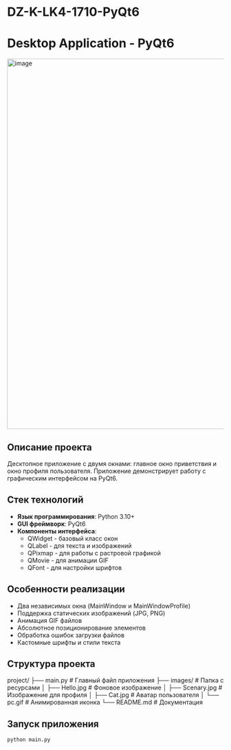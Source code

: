 # DZ-K-LK4-1710-PyQt6
# Desktop Application - PyQt6
<img width="1201" height="862" alt="image" src="https://github.com/user-attachments/assets/e46640f1-9c27-4765-860c-60a43c3adad7" />

## Описание проекта
Десктопное приложение с двумя окнами: главное окно приветствия и окно профиля пользователя. Приложение демонстрирует работу с графическим интерфейсом на PyQt6.

## Стек технологий
- **Язык программирования**: Python 3.10+
- **GUI фреймворк**: PyQt6
- **Компоненты интерфейса**:
  - QWidget - базовый класс окон
  - QLabel - для текста и изображений
  - QPixmap - для работы с растровой графикой
  - QMovie - для анимации GIF
  - QFont - для настройки шрифтов

## Особенности реализации
- Два независимых окна (MainWindow и MainWindowProfile)
- Поддержка статических изображений (JPG, PNG)
- Анимация GIF файлов
- Абсолютное позиционирование элементов
- Обработка ошибок загрузки файлов
- Кастомные шрифты и стили текста

## Структура проекта
project/
├── main.py # Главный файл приложения
├── images/ # Папка с ресурсами
│ ├── Hello.jpg # Фоновое изображение
│ ├── Scenary.jpg # Изображение для профиля
│ ├── Cat.jpg # Аватар пользователя
│ └── pc.gif # Анимированная иконка
└── README.md # Документация

## Запуск приложения
```bash
python main.py
